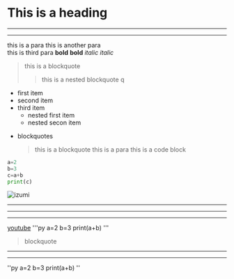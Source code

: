 # This is a heading

-----

-----

this is a para
this is another para  
this is third para
**bold**
__bold__
*italic*
_italic_

> this is a blockquote
>> this is a nested blockquote
q
- first item
- second item
- third item
	- nested first item
	- nested secon item
* blockquotes
	> this is a blockquote
	this is a para
this is a code block
~~~py
a=2
b=3
c=a+b
print(c)
~~~
![izumi](https://www.google.com/search?q=images&rlz=1C1CHWL_enIN1032IN1032&sxsrf=APwXEde6eHHF7noqEm8N6l9tIyL7eAd7Vg:1682360123953&source=lnms&tbm=isch&sa=X&ved=2ahUKEwiE9Mnsj8P-AhXQT2wGHaz_DSgQ_AUoAXoECAEQAw#imgrc=9SPhZ2nyEGps3M)
***
___
---
[youtube](https://www.youtube.com/)
'''py
a=2
b=3
print(a+b)
'''

> blockquote

***

---

''py
a=2
b=3
print(a+b)
''
